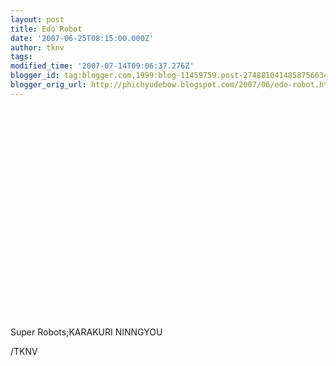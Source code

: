 ```yaml
---
layout: post
title: Edo Robot
date: '2007-06-25T08:15:00.000Z'
author: tknv
tags: 
modified_time: '2007-07-14T09:06:37.276Z'
blogger_id: tag:blogger.com,1999:blog-11459759.post-2748810414858756634
blogger_orig_url: http://phichyudebow.blogspot.com/2007/06/edo-robot.html
---
```


<object width="425" height="350"><param name="movie" value="http://www.youtube.com/v/pBURWGr3AlU"></param><param name="wmode" value="transparent"></param><embed src="http://www.youtube.com/v/pBURWGr3AlU" type="application/x-shockwave-flash" wmode="transparent" width="425" height="350"></embed></object><br>Super Robots;KARAKURI NINNGYOU<div class="blogger-post-footer">/TKNV</div>